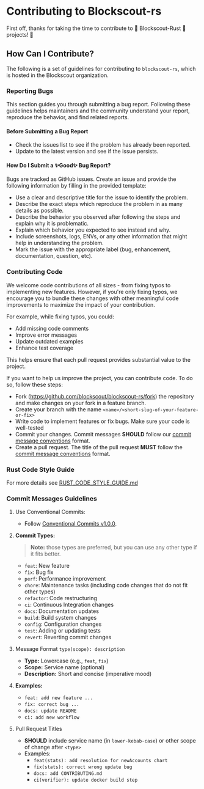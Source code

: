Contributing to Blockscout-rs
===

First off, thanks for taking the time to contribute to 🚀 Blockscout-Rust 🚀 projects! 🎉

## How Can I Contribute?

The following is a set of guidelines for contributing to `blockscout-rs`, which is hosted in the Blockscout organization.

### Reporting Bugs

This section guides you through submitting a bug report. Following these guidelines helps maintainers and the community understand your report, reproduce the behavior, and find related reports.

#### Before Submitting a Bug Report

* Check the issues list to see if the problem has already been reported.
* Update to the latest version and see if the issue persists.


#### How Do I Submit a ✨Good✨ Bug Report?

Bugs are tracked as GitHub issues. Create an issue and provide the following information by filling in the provided template:

* Use a clear and descriptive title for the issue to identify the problem.
* Describe the exact steps which reproduce the problem in as many details as possible.
* Describe the behavior you observed after following the steps and explain why it is problematic.
* Explain which behavior you expected to see instead and why.
* Include screenshots, logs, ENVs, or any other information that might help in understanding the problem.
* Mark the issue with the appropriate label (bug, enhancement, documentation, question, etc).

### Contributing Code

We welcome code contributions of all sizes - from fixing typos to implementing new features. However, if you're only fixing typos, we encourage you to bundle these changes with other meaningful code improvements to maximize the impact of your contribution.

For example, while fixing typos, you could:

- Add missing code comments
- Improve error messages
- Update outdated examples
- Enhance test coverage

This helps ensure that each pull request provides substantial value to the project.

If you want to help us improve the project, you can contribute code. To do so, follow these steps:

* Fork (https://github.com/blockscout/blockscout-rs/fork) the repository and make changes on your fork in a feature branch.
* Create your branch with the name `<name>/<short-slug-of-your-feature-or-fix>`
* Write code to implement features or fix bugs. Make sure your code is well-tested
* Commit your changes. Commit messages **SHOULD** follow our [commit message conventions](#commit-messages-guidelines) format.
* Create a pull request. The title of the pull request **MUST** follow the [commit message conventions](#commit-messages-guidelines) format.
 
### Rust Code Style Guide

For more details see [RUST_CODE_STYLE_GUIDE.md](./RUST_CODE_STYLE_GUIDE.md)

### Commit Messages Guidelines

1. Use Conventional Commits:
   * Follow [Conventional Commits v1.0.0](https://www.conventionalcommits.org/en/v1.0.0/).

2. **Commit Types:**
   > **Note:** those types are preferred, but you can use any other type if it fits better.

   * `feat`: New feature
   * `fix`: Bug fix
   * `perf`: Performance improvement
   * `chore`: Maintenance tasks (including code changes that do not fit other types)
   * `refactor`: Code restructuring
   * `ci`: Continuous Integration changes
   * `docs`: Documentation updates
   * `build`: Build system changes
   * `config`: Configuration changes
   * `test`: Adding or updating tests
   * `revert`: Reverting commit changes

3. Message Format `type(scope): description`
   * **Type:** Lowercase (e.g., `feat`, `fix`)
   * **Scope:** Service name (optional)
   * **Description:** Short and concise (imperative mood)

4. **Examples:**
   * `feat: add new feature ...`
   * `fix: correct bug ...`
   * `docs: update README`
   * `ci: add new workflow`

5. Pull Request Titles

   * **SHOULD** include service name (in `lower-kebab-case`) or other scope of change after `<type>`
   * Examples:
     * `feat(stats): add resolution for newAccounts chart`
     * `fix(stats): correct wrong update bug`
     * `docs: add CONTRIBUTING.md`
     * `ci(verifier): update docker build step`

